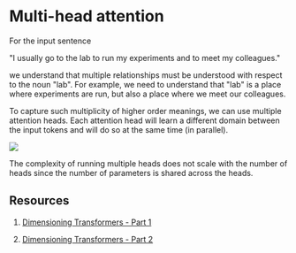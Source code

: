 # Multi-head attention 

For the input sentence 

"I usually go to the lab to run my experiments and to meet my colleagues."

we understand that multiple relationships must be understood with respect to the noun "lab". For example, we need to understand that "lab" is a place where experiments are run, but also a place where we meet our colleagues.

To capture such multiplicity of higher order meanings, we can use multiple attention heads. Each attention head will learn a different domain between the input tokens and will do so at the same time (in parallel).

![](images/multi-head-attention.png)

The complexity of running multiple heads does not scale with the number of heads since the number of parameters is shared across the heads.

## Resources

1. [Dimensioning Transformers - Part 1 ](https://towardsdatascience.com/transformers-explained-visually-part-3-multi-head-attention-deep-dive-1c1ff1024853)

2. [Dimensioning Transformers - Part 2](https://towardsdatascience.com/transformers-explained-visually-part-2-how-it-works-step-by-step-b49fa4a64f34)
